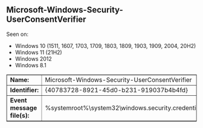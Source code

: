 ## Microsoft-Windows-Security-UserConsentVerifier

Seen on:
* Windows 10 (1511, 1607, 1703, 1709, 1803, 1809, 1903, 1909, 2004, 20H2)
* Windows 11 (21H2)
* Windows 2012
* Windows 8.1

<table border="1" class="docutils">
  <tbody>
    <tr>
      <td><b>Name:</b></td>
      <td>Microsoft-Windows-Security-UserConsentVerifier</td>
    </tr>
    <tr>
      <td><b>Identifier:</b></td>
      <td>{40783728-8921-45d0-b231-919037b4b4fd}</td>
    </tr>
    <tr>
      <td><b>Event message file(s):</b></td>
      <td>%systemroot%\system32\windows.security.credentials.ui.userconsentverifier.dll</td>
    </tr>
  </tbody>
</table>

&nbsp;

